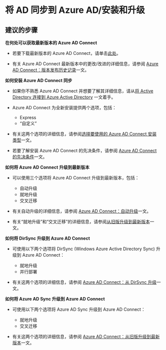 <properties
    pageTitle="Synchronizing AD to Azure AD/Installation and upgrade"
    description="将 AD 同步到 Azure AD/安装和升级"
    service="microsoft.activedirectory"
    resource="activedirectory"
    authors="cychua"
    displayOrder=""
    selfHelpType="generic"
    supportTopicIds="32404460"
    resourceTags=""
    productPesIds="14785"
    cloudEnvironments="public"
/>


# <a name="synchronizing-ad-to-azure-adinstallation-and-upgrade"></a>将 AD 同步到 Azure AD/安装和升级

## <a name="recommended-steps"></a>**建议的步骤**

**在何处可以获取最新版本的 Azure AD Connect**

  * 若要下载最新版本的 Azure AD Connect，请单击[此处](https://www.microsoft.com/download/details.aspx?id=47594)。

  * 有关 Azure AD Connect 最新版本中的更改/改进的详细信息，请参阅 [Azure AD Connect：版本发布历史记录](https://docs.microsoft.com/azure/active-directory/connect/active-directory-aadconnect-version-history)一文。


**如何安装 Azure AD Connect 同步**

  * 如果你不熟悉 Azure AD Connect 并想要了解其详细信息，请从[将 Active Directory 连接到 Azure Active Directory](https://docs.microsoft.com/azure/active-directory/connect/active-directory-aadconnect) 一文着手。

  * Azure AD Connect 为全新安装提供两个选项，包括：
    * Express
    * “自定义”
  
  * 有关这两个选项的详细信息，请参阅[选择要使用的 Azure AD Connect 安装类型](https://docs.microsoft.com/azure/active-directory/connect/active-directory-aadconnect-select-installation)一文。

  * 若要了解安装 Azure AD Connect 的先决条件，请参阅 [Azure AD Connect 的先决条件](https://docs.microsoft.com/azure/active-directory/connect/active-directory-aadconnect-prerequisites)一文。


**如何将 Azure AD Connect 升级到最新版本**

  * 可以使用三个选项将 Azure AD Connect 升级到最新版本，包括：
    * 自动升级
    * 就地升级
    * 交叉迁移
  
  * 有关自动升级的详细信息，请参阅 [Azure AD Connect：自动升级](https://docs.microsoft.com/azure/active-directory/connect/active-directory-aadconnect-feature-automatic-upgrade)一文。

  * 有关“就地升级”和“交叉迁移”的详细信息，请参阅[从旧版升级到最新版本](https://docs.microsoft.com/azure/active-directory/connect/active-directory-aadconnect-upgrade-previous-version)一文。


**如何将 DirSync 升级到 Azure AD Connect**
  * 可使用以下两个选项将 DirSync (Windows Azure Active Directory Sync) 升级到 Azure AD Connect：
    * 就地升级
    * 并行部署
  
  * 有关这两个选项的详细信息，请参阅 [Azure AD Connect：从 DirSync 升级](https://docs.microsoft.com/azure/active-directory/connect/active-directory-aadconnect-dirsync-upgrade-get-started)一文。


**如何将 Azure AD Sync 升级到 Azure AD Connect**
  * 可使用以下两个选项将 Azure AD Sync 升级到 Azure AD Connect：
    * 就地升级
    * 交叉迁移
  
  * 有关这两个选项的详细信息，请参阅 [Azure AD Connect：从旧版升级到最新版本](https://docs.microsoft.com/azure/active-directory/connect/active-directory-aadconnect-upgrade-previous-version)一文。

